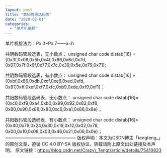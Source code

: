 ```yaml
---
layout: post
title: "数码管段选码表"
date: "2020-02-01"
categories: 
  - "单片机编程"
---
```


单片机接法为：Px.0~Px.7——a~h

共阴数码管段选表，无小数点： unsigned char code distab\[16\] = {0x3f,0x06,0x5b,0x4f,0x66,0x6d,0x7d, 0x07,0x7f,0x6f,0x77,0x7c,0x39,0x5e,0x79,0x71};

共阴数码管段选表，有小数点： unsigned char code distab\[16\] = {0xbf,0x86,0xdb,0xcf,0xe6,0xed,0xfd, 0x87,0xff,0xef,0xf7,0xfc,0xb9,0xde,0xf9,0xf1}；

共阳数码管段选码表，无小数点： unsigned char code distab\[16\]={0xc0,0xf9,0xa4,0xb0,0x99,0x92,0x82,0xf8, 0x80,0x90,0x88,0x83,0xc6,0xa1,0x86,0x8e}；

共阳数码管段选码表，有小数点： unsigned char code distab\[16\]={0x40,0x79,0x24,0x30,0x19,0x12,0x02,0x78, 0x00,0x10,0x08,0x03,0x46,0x21,0x06,0x0e}； ———————————————— 版权声明：本文为CSDN博主「tengteng\_」的原创文章，遵循 CC 4.0 BY-SA 版权协议，转载请附上原文出处链接及本声明。 原文链接：https://blog.csdn.net/Crazy\_Tengt/article/details/75410823
